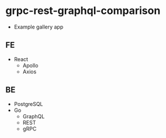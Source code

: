 # grpc-rest-graphql-comparison
- Example gallery app
## FE

- React
  - Apollo
  - Axios

## BE
- PostgreSQL
- Go
  - GraphQL
  - REST
  - gRPC
